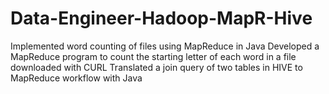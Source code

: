 # Data-Engineer-Hadoop-MapR-Hive
Implemented word counting of files using MapReduce in Java Developed a MapReduce program to count the starting letter of each word in a file downloaded with CURL  Translated a join query of two tables in HIVE to MapReduce workflow with Java
